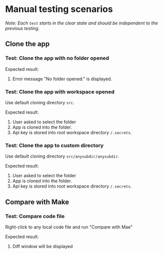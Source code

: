 Manual testing scenarios
========================

*Note: Each `test` starts in the clear state and should be independent to the previous testing.*

Clone the app
-------------

### Test: Clone the app with no folder opened

Expected result:

1. Error message "No folder opened." is displayed.

### Test: Clone the app with workspace opened

Use default cloning directory `src`.

Expected result:

1. User asked to select the folder
2. App is cloned into the folder.
3. Api key is stored into root workspace directory `/.secrets`.

### Test: Clone the app to custom directory

Use default cloning directory `src/anysubdir/anysubdir`.

Expected result:

1. User asked to select the folder
2. App is cloned into the folder.
3. Api key is stored into root workspace directory `/.secrets`.

Compare with Make
-----------------

### Test: Compare code file

Right-click to any local code file and run "Compare with Mae"

Expected result:

1. Diff window will be displayed

